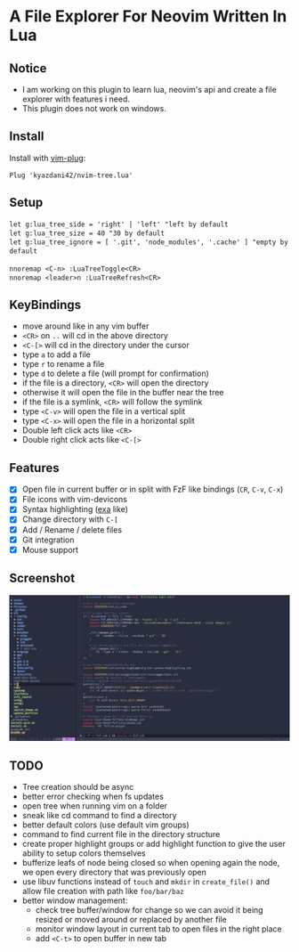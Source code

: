 # A File Explorer For Neovim Written In Lua

## Notice

- I am working on this plugin to learn lua, neovim's api and create a file explorer with features i need.
- This plugin does not work on windows.

## Install

Install with [vim-plug](https://github.com/junegunn/vim-plug):
```vim
Plug 'kyazdani42/nvim-tree.lua'
```

## Setup

```vim
let g:lua_tree_side = 'right' | 'left' "left by default
let g:lua_tree_size = 40 "30 by default
let g:lua_tree_ignore = [ '.git', 'node_modules', '.cache' ] "empty by default

nnoremap <C-n> :LuaTreeToggle<CR>
nnoremap <leader>n :LuaTreeRefresh<CR>
```

## KeyBindings

- move around like in any vim buffer
- `<CR>` on `..` will cd in the above directory
- `<C-[>` will cd in the directory under the cursor
- type `a` to add a file
- type `r` to rename a file
- type `d` to delete a file (will prompt for confirmation)
- if the file is a directory, `<CR>` will open the directory
- otherwise it will open the file in the buffer near the tree
- if the file is a symlink, `<CR>` will follow the symlink
- type `<C-v>` will open the file in a vertical split
- type `<C-x>` will open the file in a horizontal split
- Double left click acts like `<CR>`
- Double right click acts like `<C-[>`

## Features
- [x] Open file in current buffer or in split with FzF like bindings (`CR`, `C-v`, `C-x`)
- [x] File icons with vim-devicons
- [x] Syntax highlighting ([exa](https://github.com/ogham/exa) like)
- [x] Change directory with `C-[`
- [x] Add / Rename / delete files
- [x] Git integration
- [x] Mouse support

## Screenshot

![alt text](.github/screenshot.png?raw=true "file explorer")

## TODO
- Tree creation should be async
- better error checking when fs updates
- open tree when running vim on a folder
- sneak like cd command to find a directory
- better default colors (use default vim groups)
- command to find current file in the directory structure
- create proper highlight groups or add highlight function to give the user ability to setup colors themselves
- bufferize leafs of node being closed so when opening again the node, we open every directory that was previously open
- use libuv functions instead of `touch` and `mkdir` in `create_file()` and allow file creation with path like `foo/bar/baz`
- better window management:
  - check tree buffer/window for change so we can avoid it being resized or moved around or replaced by another file
  - monitor window layout in current tab to open files in the right place
  - add `<C-t>` to open buffer in new tab
